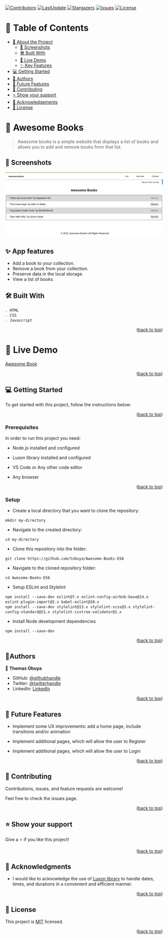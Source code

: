 <a name="readme-top"></a>

[![Contributors](https://img.shields.io/github/contributors/tobuya/Awesome-Books-ES6)](https://github.com/tobuya/Awesome-Books-ES6/graphs/contributors)
[![LastUpdate](https://img.shields.io/github/last-commit/tobuya/Awesome-Books-ES6)](https://github.com/tobuya/Awesome-Books-ES6/commits/dev)
[![Stargazers](https://img.shields.io/github/stars/tobuya/Awesome-Books-ES6)](https://github.com/tobuya/Awesome-Books-ES6/stargazers)
[![Issues](https://img.shields.io/github/issues/tobuya/Awesome-Books-ES6)](https://github.com/tobuya/Awesome-Books-ES6/issues)
[![License](https://img.shields.io/github/license/tobuya/Awesome-Books-ES6)](https://github.com/tobuya/Awesome-Books-ES6/blob/main/LICENSE)

<!-- TABLE OF CONTENTS -->

# 📗 Table of Contents

- [📖 About the Project](#about-project)
  - [📸 Screenshots](#screenshot)
  - [🛠 Built With](#built-with)
  - [🚀 Live Demo](#live-demo)
  - [✨ Key Features](#key-features)
- [💻 Getting Started](#getting-started)
- [👥 Authors](#authors)
- [🔭 Future Features](#future-features)
- [🤝 Contributing](#contributing)
- [⭐️ Show your support](#support)
- [🙏 Acknowledgements](#acknowledgements)
- [📝 License](#license)

<!-- PROJECT DESCRIPTION -->
# 📖 Awesome Books <a name="about-project"></a>

> Awesome books is a simple website that displays a list of books and allows you to add and remove books from that list.

## 📸 Screenshots <a name="screenshot"></a>
![Screenshot](./assets/awesome-book.png)

## ✨ App features <a name="key-features"></a>

- Add a book to your collection.
- Remove a book from your collection.
- Preserve data in the local storage.
- View a list of books


## 🛠 Built With <a name="built-with"></a>
    . HTML
    . CSS
    . Javascript

<p align="right">(<a href="#readme-top">back to top</a>)</p>

<!-- LIVE DEMO -->

# 🚀 Live Demo <a name="live-demo"></a>

[Awesome Book](https://tobuya.github.io/Awesome-Books-ES6/)

<p align="right">(<a href="#readme-top">back to top</a>)</p>


<!-- GETTING STARTED -->

## 💻 Getting Started <a name="getting-started"></a>

To get started with this project, follow the instructions below:


<p align="right">(<a href="#readme-top">back to top</a>)</p>

### Prerequisites

In order to run this project you need:

- Node.js installed and configured

- Luxon library installed and configured

- VS Code or Any other code editor

- Any browser


<p align="right">(<a href="#readme-top">back to top</a>)</p>

### Setup

- Create a local directory that you want to clone the repository:
```
mkdir my-directory
```

- Navigate to the created directory:
```
cd my-directory
```

- Clone this repository into the folder:
```
git clone https://github.com/tobuya/Awesome-Books-ES6
```

- Navigate to the cloned repository folder:
```
cd Awesome-Books-ES6
```

- Setup ESLint and Stylelint
```
npm install --save-dev eslint@7.x eslint-config-airbnb-base@14.x eslint-plugin-import@2.x babel-eslint@10.x
npm install --save-dev stylelint@13.x stylelint-scss@3.x stylelint-config-standard@21.x stylelint-csstree-validator@1.x
```

- Install Node development dependencies
```
npm install --save-dev
```


<p align="right">(<a href="#readme-top">back to top</a>)</p>

<!-- Author -->

## 👤**Authors** <a name="authors"></a>


👤 **Thomas Obuya**

- GitHub: [@githubhandle](https://github.com/tobuya)
- Twitter: [@twitterhandle](https://twitter.com/@MullerTheGreat1)
- LinkedIn: [LinkedIn](https://linkedin.com/in/tobuya/)

<p align="right">(<a href="#readme-top">back to top</a>)</p>

<!-- FUTURE FEATURES -->

## 🔭 Future Features <a name="future-features"></a>

- Implement some UX improvements: add a home page, include transitions and/or animation

- Implement additional pages, which will allow the user to Register

- Implement additional pages, which will allow the user to Login

<p align="right">(<a href="#readme-top">back to top</a>)</p>

<!-- CONTRIBUTING -->

## 🤝 Contributing <a name="contributing"></a>

Contributions, issues, and feature requests are welcome!

Feel free to check the issues page.

<p align="right">(<a href="#readme-top">back to top</a>)</p>

<!-- SUPPORT -->

## ⭐️ Show your support <a name="support"></a>

Give a ⭐️ if you like this project!

<p align="right">(<a href="#readme-top">back to top</a>)</p>

<!-- ACKNOWLEDGEMENTS -->

## 🙏 Acknowledgments <a name="acknowledgements"></a>

- I would like to acknowledge the use of [Luxon library](https://imdac.github.io/modules/js/luxon/) to handle dates, times, and durations in a convenient and efficient manner.

<p align="right">(<a href="#readme-top">back to top</a>)</p>

## 📝 License <a name="license"></a>
This project is [MIT](./LICENSE) licensed.


<p align="right">(<a href="#readme-top">back to top</a>)</p>
